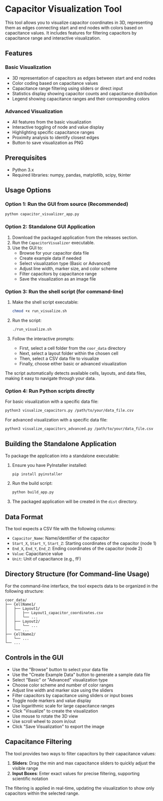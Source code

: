 # Capacitor Visualization Tool

This tool allows you to visualize capacitor coordinates in 3D, representing them as edges connecting start and end nodes with colors based on capacitance values. It includes features for filtering capacitors by capacitance range and interactive visualization.

## Features

### Basic Visualization
- 3D representation of capacitors as edges between start and end nodes
- Color coding based on capacitance values
- Capacitance range filtering using sliders or direct input
- Statistics display showing capacitor counts and capacitance distribution
- Legend showing capacitance ranges and their corresponding colors

### Advanced Visualization
- All features from the basic visualization
- Interactive toggling of node and value display
- Highlighting specific capacitance ranges
- Proximity analysis to identify closest edges
- Button to save visualization as PNG

## Prerequisites

- Python 3.x
- Required libraries: numpy, pandas, matplotlib, scipy, tkinter

## Usage Options

### Option 1: Run the GUI from source (Recommended)

```bash
python capacitor_visualizer_app.py
```

### Option 2: Standalone GUI Application 

1. Download the packaged application from the releases section.
2. Run the `CapacitorVisualizer` executable.
3. Use the GUI to:
   - Browse for your capacitor data file
   - Create example data if needed
   - Select visualization type (Basic or Advanced)
   - Adjust line width, marker size, and color scheme
   - Filter capacitors by capacitance range
   - Save the visualization as an image file

### Option 3: Run the shell script (for command-line)

1. Make the shell script executable:
   ```bash
   chmod +x run_visualize.sh
   ```

2. Run the script:
   ```bash
   ./run_visualize.sh
   ```

3. Follow the interactive prompts:
   - First, select a cell folder from the `coor_data` directory
   - Next, select a layout folder within the chosen cell
   - Then, select a CSV data file to visualize
   - Finally, choose either basic or advanced visualization

The script automatically detects available cells, layouts, and data files, making it easy to navigate through your data.

### Option 4: Run Python scripts directly

For basic visualization with a specific data file:
```bash
python3 visualize_capacitors.py /path/to/your/data_file.csv
```

For advanced visualization with a specific data file:
```bash
python3 visualize_capacitors_advanced.py /path/to/your/data_file.csv
```

## Building the Standalone Application

To package the application into a standalone executable:

1. Ensure you have PyInstaller installed:
   ```bash
   pip install pyinstaller
   ```

2. Run the build script:
   ```bash
   python build_app.py
   ```

3. The packaged application will be created in the `dist` directory.

## Data Format

The tool expects a CSV file with the following columns:
- `Capacitor_Name`: Name/identifier of the capacitor
- `Start_X`, `Start_Y`, `Start_Z`: Starting coordinates of the capacitor (node 1)
- `End_X`, `End_Y`, `End_Z`: Ending coordinates of the capacitor (node 2)
- `Value`: Capacitance value
- `Unit`: Unit of capacitance (e.g., fF)

## Directory Structure (for Command-line Usage)

For the command-line interface, the tool expects data to be organized in the following structure:
```
coor_data/
├── CellName1/
│   ├── Layout1/
│   │   ├── Layout1_capacitor_coordinates.csv
│   │   └── ...
│   ├── Layout2/
│   │   └── ...
│   └── ...
├── CellName2/
│   └── ...
└── ...
```

## Controls in the GUI

- Use the "Browse" button to select your data file
- Use the "Create Example Data" button to generate a sample data file
- Select "Basic" or "Advanced" visualization type
- Choose color scheme and number of color ranges
- Adjust line width and marker size using the sliders
- Filter capacitors by capacitance using sliders or input boxes
- Toggle node markers and value display
- Use logarithmic scale for large capacitance ranges
- Click "Visualize" to create the visualization
- Use mouse to rotate the 3D view
- Use scroll wheel to zoom in/out
- Click "Save Visualization" to export the image

## Capacitance Filtering

The tool provides two ways to filter capacitors by their capacitance values:

1. **Sliders**: Drag the min and max capacitance sliders to quickly adjust the visible range
2. **Input Boxes**: Enter exact values for precise filtering, supporting scientific notation

The filtering is applied in real-time, updating the visualization to show only capacitors within the selected range.
